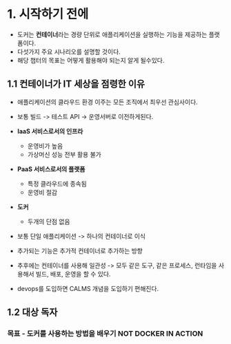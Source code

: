 # 1. 시작하기 전에

 - 도커는 **컨테이너**라는 경량 단위로 애플리케이션을 실행하는 기능을 제공하는 플랫폼이다.
 - 다섯가지 주요 시나리오를 설명할 것이다.
 - 해당 챕터의 목표는 어떻게 활용해야 되는지 알게 될수있다.
## 1.1 컨테이너가 IT 세상을 점령한 이유 

- 애플리케이션의 클라우드 환경 이주는 모든 조직에서 최우선 관심사이다.
- 보통 빌드 -> 테스트 API -> 운영서버로 이전하게된다.
- **IaaS 서비스로서의 인프라**
    - 운영비가 높음
    - 가상머신 성능 전부 활용 불가

- **PaaS 서비스로서의 플랫폼**
    - 특정 클라우드에 종속됨
    - 운영비 절감
- **도커**
    - 두개의 단점 없음
- 보통 단일 애플리케이션 -> 하나의 컨테이너로 이식
- 추가되는 기능은 추가적 컨테이너로 추가하는 방향

- 추후에는 컨테이너를 사용해 일관성 -> 모두 같은 도구, 같은 프로세스, 런타임을 사용해서 빌드, 배포, 운영을 할 수 있다.

- devops를 도입하면 CALMS 개념을 도입하기 편해진다.
  
## 1.2 대상 독자

### 목표 - 도커를 사용하는 방법을 배우기 NOT DOCKER IN ACTION
